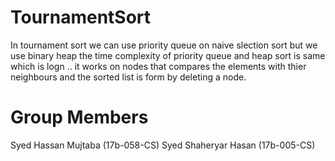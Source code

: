 # TournamentSort
In tournament sort we can use priority queue on naive slection sort but we use binary heap the time complexity of priority queue and heap sort is same which is logn .. it works on nodes that compares the elements with thier neighbours and the sorted list is form by deleting a node.
# Group Members 
Syed Hassan Mujtaba (17b-058-CS)
Syed Shaheryar Hasan (17b-005-CS)
